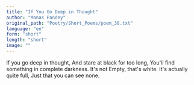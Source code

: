 ```yaml
---
title: "If You Go Deep in Thought"
author: "Manas Pandey"
original_path: "Poetry/Short_Poems/poem_38.txt"
language: "en"
form: "short"
length: "short"
image: ""
---
```

If you go deep in thought,
And stare at black for too long,
You'll find something in complete darkness.
It's not Empty, that's white.
It's actually quite full,
Just that you can see none.